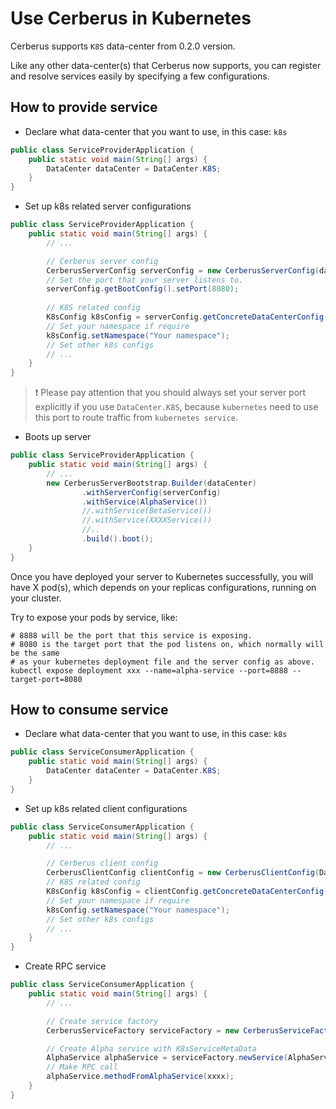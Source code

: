 # Use Cerberus in Kubernetes

Cerberus supports ```K8S``` data-center from 0.2.0 version.

Like any other data-center(s) that Cerberus now supports, you can register and resolve services easily by specifying
a few configurations.

## How to provide service

* Declare what data-center that you want to use, in this case: ```k8s```

```java
public class ServiceProviderApplication {
    public static void main(String[] args) {
        DataCenter dataCenter = DataCenter.K8S;
    }
}
```

* Set up k8s related server configurations

```java
public class ServiceProviderApplication {
    public static void main(String[] args) {
        // ...

        // Cerberus server config
        CerberusServerConfig serverConfig = new CerberusServerConfig(dataCenter);
        // Set the port that your server listens to.
        serverConfig.getBootConfig().setPort(8080);
        
        // K8S related config
        K8sConfig k8sConfig = serverConfig.getConcreteDataCenterConfig(K8sConfig.class);
        // Set your namespace if require
        k8sConfig.setNamespace("Your namespace");
        // Set other k8s configs
        // ...    
    }
}
```

> :exclamation: Please pay attention that you should always set your server port explicitly if you use ```DataCenter.K8S```, 
> because ```kubernetes``` need to use this port to route traffic from ```kubernetes service```.   

* Boots up server

```java
public class ServiceProviderApplication {
    public static void main(String[] args) {
        // ...
        new CerberusServerBootstrap.Builder(dataCenter)
                .withServerConfig(serverConfig)
                .withService(AlphaService())
                //.withService(BetaService())
                //.withService(XXXXService())
                //..
                .build().boot();
    }
}
```

Once you have deployed your server to Kubernetes successfully, you will have X pod(s), which depends on your replicas
configurations, running on your cluster.

Try to expose your pods by service, like:
```shell script
# 8888 will be the port that this service is exposing.
# 8080 is the target port that the pod listens on, which normally will be the same
# as your kubernetes deployment file and the server config as above.
kubectl expose deployment xxx --name=alpha-service --port=8888 --target-port=8080
```

## How to consume service

* Declare what data-center that you want to use, in this case: ```k8s```

```java
public class ServiceConsumerApplication {
    public static void main(String[] args) {
        DataCenter dataCenter = DataCenter.K8S;
    }
}
```

* Set up k8s related client configurations

```java
public class ServiceConsumerApplication {
    public static void main(String[] args) {
        // ...

        // Cerberus client config
        CerberusClientConfig clientConfig = new CerberusClientConfig(DataCenter.K8S);
        // K8S related config
        K8sConfig k8sConfig = clientConfig.getConcreteDataCenterConfig(K8sConfig.class);
        // Set your namespace if require
        k8sConfig.setNamespace("Your namespace");
        // Set other k8s configs
        // ...    
    }
}
```

* Create RPC service

```java
public class ServiceConsumerApplication {
    public static void main(String[] args) {
        // ...

        // Create service factory
        CerberusServiceFactory serviceFactory = new CerberusServiceFactory(clientConfig);

        // Create Alpha service with K8sServiceMetaData
        AlphaService alphaService = serviceFactory.newService(AlphaService.class, new K8sServiceMetaData("alpha-service"));
        // Make RPC call
        alphaService.methodFromAlphaService(xxxx);
    }
}
```
